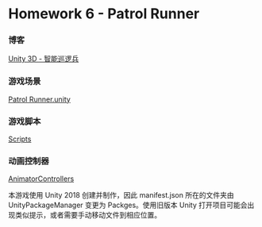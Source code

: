 # Homework 6 - Patrol Runner

### 博客

[Unity 3D - 智能巡逻兵](https://xungerrrr.github.io/2018/05/11/Unity-3D-%E6%99%BA%E8%83%BD%E5%B7%A1%E9%80%BB%E5%85%B5/)

### 游戏场景

[Patrol Runner.unity](Patrol%20Runner/Assets/Scenes/Patrol%20Runner.unity)

### 游戏脚本
[Scripts](Patrol%20Runner/Assets/Scripts)

### 动画控制器
[AnimatorControllers](Patrol%20Runner/Assets/AnimatorControllers)

本游戏使用 Unity 2018 创建并制作，因此 manifest.json 所在的文件夹由 UnityPackageManager 变更为 Packges。使用旧版本 Unity 打开项目可能会出现类似提示，或者需要手动移动文件到相应位置。